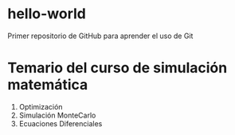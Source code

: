 # hello-world
Primer repositorio de GitHub para aprender el uso de Git


# Temario del curso de simulación matemática
1. Optimización
2. Simulación MonteCarlo
3. Ecuaciones Diferenciales
